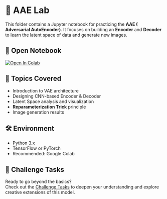 # 🧠 AAE Lab

This folder contains a Jupyter notebook for practicing the **AAE ( Adversarial AutoEncoder)**. It focuses on building an **Encoder** and **Decoder** to learn the latent space of data and generate new images.

## 📓 Open Notebook

[![Open In Colab](https://colab.research.google.com/assets/colab-badge.svg)](https://colab.research.google.com/github/youngho-kwon-class/ml-edu-lab/blob/main/aae/aae_gnn_colab.ipynb)

## 📌 Topics Covered

- Introduction to VAE architecture
- Designing CNN-based Encoder & Decoder
- Latent Space analysis and visualization
- **Reparameterization Trick** principle
- Image generation results

## 🛠️ Environment

- Python 3.x
- TensorFlow or PyTorch
- Recommended: Google Colab

## 🧠 Challenge Tasks

Ready to go beyond the basics?  
Check out the [Challenge Tasks](challenges.md) to deepen your understanding and explore creative extensions of this model.
